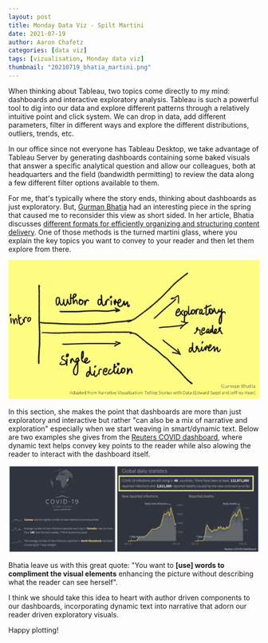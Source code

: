 ```yaml
---
layout: post
title: Monday Data Viz - Spilt Martini
date: 2021-07-19
author: Aaron Chafetz
categories: [data viz]
tags: [vizualisation, Monday data viz]
thumbnail: "20210719_bhatia_martini.png"
---
```


When thinking about Tableau, two topics come directly to my mind: dashboards and interactive exploratory analysis. Tableau is such a powerful tool to dig into our data and explore different patterns through a relatively intuitive point and click system. We can drop in data, add different parameters, filter in different ways and explore the different distributions, outliers, trends, etc. 

In our office since not everyone has Tableau Desktop, we take advantage of Tableau Server by generating dashboards containing some baked visuals that answer a specific analytical question and allow our colleagues, both at headquarters and the field (bandwidth permitting) to review the data along a few different filter options available to them. 

For me, that's typically where the story ends, thinking about dashboards as just exploratory. But, [Gurman Bhatia](https://www.gurmanbhatia.com/) had an interesting piece in the spring that caused me to reconsider this view as short sided. In her article, Bhatia discusses [different formats for efficiently organizing and structuring content delivery](https://www.gurmanbhatia.com/talk/2021/03/09/stories-structure.html).  One of those methods is the turned martini glass, where you explain the key topics you want to convey to your reader and then let them explore from there.

![Spilt martini glass content devliery structure](/assets/images/posts/20210719_bhatia_martini.png)

In this section, she makes the point that dashboards are more than just exploratory and interactive but rather "can also be a mix of narrative and exploration" especially when we start weaving in smart/dynamic text. Below are two examples she gives from the [Reuters COVID dashboard](https://graphics.reuters.com/world-coronavirus-tracker-and-maps/), where dynamic text helps convey key points to the reader while also alowing the reader to interact with the dashboard itself.

![Reuters COVID Dashboard with smart text](/assets/images/posts/20210719_bhatia_covid-smart-text.png)

Bhatia leave us with this great quote: "You want to **[use] words to compliment the visual elements** enhancing the picture without describing what the reader can see herself".

I think we should take this idea to heart with author driven components to our dashboards, incorporating dynamic text into narrative that adorn our reader driven exploratory visuals.

Happy plotting!